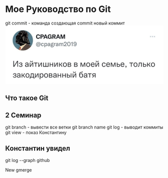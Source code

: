 # Мое Руководство по Git
 git commit - команда создающая commit
 новый коммит
 ![](aaaaaa.jpg)
 ## Что такое Git  


 ## 2 Семинар
 git branch - вывести все ветки
 git branch name
 git log - выводит коммиты
 git view - показ Константину
 ## Константин увидел
 git log --graph
 github

New gmerge